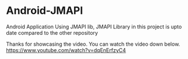 # Android-JMAPI
Android Application Using JMAPI lib, JMAPI Library in this project is upto date compared to the other repository

Thanks for showcasing the video. You can watch the video down below.
https://www.youtube.com/watch?v=dqEnErfzyC4
